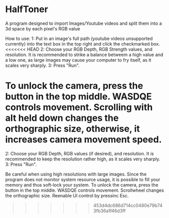 # HalfToner
A program designed to import Images/Youtube videos and split them into a 3d space by each pixel's RGB value

How to use:
1: Put in an image's full path (youtube videos unsupported currently) into the text box in the top right and click the checkmarked box.
<<<<<<< HEAD
2: Choose your RGB Depth, RGB Strength values, and resolution. It is recommended to strike a balance betweem a high value and a low one, as large images may cause your computer to fry itself, as it scales very sharply.
3: Press "Run".

To unlock the camera, press the button in the top middle. WASDQE controls movement. Scrolling with alt held down changes the orthographic size, otherwise, it increases camera movement speed.
=======
2: Choose your RGB Depth, RGB values (if desired), and resolution. It is recommended to keep the resolution rather high, as it scales very sharply.
3: Press "Run".

Be careful when using high resolutions with large images. Since the program does not monitor system resource usage, it is possible to fill your memory and thus soft-lock your system.
To unlock the camera, press the button in the top middle. WASDQE controls movement. Scrollwheel changes the orthographic size. Reenable UI control by pressinc Esc.
>>>>>>> 453d4dc686d714cc0480e79b743fb36a1f46d3ff
